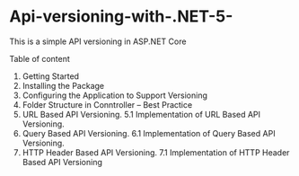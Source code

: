# Api-versioning-with-.NET-5-
This is a simple API versioning in ASP.NET Core

Table of content

  1. Getting Started
  2. Installing the Package
  3. Configuring the Application to Support Versioning
  4. Folder Structure in Conntroller – Best Practice
  5. URL Based API Versioning.
      5.1 Implementation of URL Based API Versioning.
  6. Query Based API Versioning.
     6.1 Implementation of Query Based API Versioning.
  7. HTTP Header Based API Versioning.
     7.1 Implementation of HTTP Header Based API Versioning
